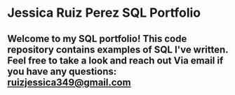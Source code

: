 # Jessica Ruiz Perez SQL Portfolio
## Welcome to my SQL portfolio! This code repository contains examples of SQL I've written. Feel free to take a look and reach out Via email if you have any questions: ruizjessica349@gmail.com
